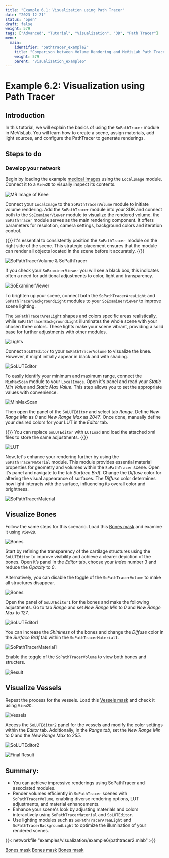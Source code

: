 ```yaml
---
title: "Example 6.1: Visualization using Path Tracer"
date: "2023-12-21"
status: "open"
draft: false
weight: 579
tags: ["Advanced", "Tutorial", "Visualization", "3D", "Path Tracer"]
menu: 
  main:
    identifier: "pathtracer_example2"
    title: "Comparison between Volume Rendering and MeVisLab Path Tracer"
    weight: 579
    parent: "visualization_example6"
---
```

# Example 6.2: Visualization using Path Tracer

## Introduction
In this tutorial, we will explain the basics of using the `SoPathTracer` module in MeVisLab. You will learn how to create a scene, assign materials, add light sources, and configure the PathTracer to generate renderings.

## Steps to do
### Develop your network

Begin by loading the example [medical images](/examples/visualization/example6/Volume_1.mlimage) using the `LocalImage` module. Connect it to a `View2D` to visually inspect its contents.

![MR Image of Knee](/images/tutorials/visualization/pathtracer/V6.2_1.png "MR Image of Knee")


Connect your `LocalImage` to the `SoPathTracerVolume` module to initiate volume rendering. Add the `SoPathTracer` module into your SDK and connect both to the `SoExaminerViewer` module to visualize the rendered volume. the `SoPathTracer` module serves as the main rendering component. It offers parameters for resulotion, camera settings, background colors and iteration control.

{{<alert class="info" caption="Additional Info">}}
It's essential to consistently position the `SoPathTracer `module on the right side of the scene. This strategic placement ensures that the module can render all objects located in the scene before it accurately. 
{{</alert>}}

![SoPathTracerVolume & SoPathTracer](/images/tutorials/visualization/pathtracer/V6.2_2.png "SoPathTracerVolume & SoPathTracer")

If you check your `SoExaminerViewer` you will see a black box, this indicates often a need for additional adjustments to color, light and transparency.

![SoExaminerViewer](/images/tutorials/visualization/pathtracer/V6.2_3.png "SoExaminerViewer")

To brighten up your scene, connect both the `SoPathTracerAreaLight` and `SoPathTracerBackgroundLight` modules to your `SoExaminerViewer` to improve scene lighting. 

The `SoPathTracerAreaLight` shapes and colors specific areas realistically, while `SoPathTracerBackgroundLight` illuminates the whole scene with your chosen three colors. These lights make your scene vibrant, providing a solid base for further adjustments with other modules.

![Lights](/images/tutorials/visualization/pathtracer/V6.2_4.png "Lights")

Connect `SoLUTEditor` to your `SoPathTracerVolume` to visualize the knee. However, it might initially appear in black and with shading.

![SoLUTEditor](/images/tutorials/visualization/pathtracer/V6.2_5_SoLUTEditor.png "SoLUTEditor")


To easily identify your minimum and maximum range, connect the `MinMaxScan` module to your `LocalImage`. Open it's panel and read your *Static Min Value* and *Static Max Value*. This step allows you to set the appropriate values with convenience.

![MinMaxScan](/images/tutorials/visualization/pathtracer/V6_MinMaxScan.png "MinMaxScan")

Then open the panel of the `SoLUTEditor` and select tab *Range*. Define *New Range Min* as *0* and *New Range Max* as *2047*. Once done, manually define your desired colors for your LUT in the *Editor* tab.

{{<alert class="info" caption="Additional Info">}}
You can replace `SoLUTEditor` with `LUTLoad` and load the attached xml files to store the same adjustments.
{{</alert>}}

![LUT](/images/tutorials/visualization/pathtracer/V6.2_LUTandSoExaminerViewer.png "LUT")

Now, let's enhance your rendering further by using the `SoPathTracerMaterial` module. This module provides essential material properties for geometry and volumes within the `SoPathTracer` scene. Open it’s panel and navigate to the tab *Surface Brdf*. Change the *Diffuse* color for altering the visual appearance of surfaces. The *Diffuse* color determines how light interacts with the surface, influencing its overall color and brightness.

![SoPathTracerMaterial](/images/tutorials/visualization/pathtracer/V6.2_8.png "SoPathTracerMaterial")

## Visualize Bones

Follow the same steps for this scenario. Load this [Bones mask](/examples/visualization/example6/edited_Bones.mlimage) and examine it using `View2D`.  

![Bones](/images/tutorials/visualization/pathtracer/V6.2_9.png "Bones")

Start by refining the transparency of the cartilage structures using the `SoLUTEditor` to improve visibility and achieve a clearer depiction of the bones. Open it’s panel in the *Editor* tab, choose your *Index* number *3* and reduce the *Opacity* to *0*. 

Alternatively, you can disable the toggle of the `SoPathTracerVolume` to make all structures disappear.


![Bones](/images/tutorials/visualization/pathtracer/V6.2_10.png "Bones")

Open the panel of `SoLUTEditor1` for the bones and make the following adjustments. Go to tab *Range* and set *New Range Min* to *0* and *New Range Max* to *127*.

![SoLUTEditor1](/images/tutorials/visualization/pathtracer/V6.2_11_LUT_Bones.png "SoLUTEditor1")

You can increase the *Shininess* of the bones and change the *Diffuse* color in the *Surface Brdf* tab within the `SoPathTracerMaterial1`.

![SoPathTracerMaterial1](/images/tutorials/visualization/pathtracer/V6.2_SoPathTracerMaterial.png "SoPathTracerMaterial1")

Enable the toggle of the `SoPathTracerVolume` to view both bones and structers. 

![Result](/images/tutorials/visualization/pathtracer/V6.2_BonesResult.png "Result")

## Visualize Vessels

Repeat the process for the vessels. Load this [Vessels mask](/examples/visualization/example6/edited_Vessels.mlimage) and check it using `View2D`.

![Vessels](/images/tutorials/visualization/pathtracer/V6.2_13.png "Vessels")

Access the `SoLUTEditor2` panel for the vessels and modify the color settings within the *Editor* tab. Additionally, in the *Range tab*, set the *New Range Min* to *0* and the *New Range Max* to *255*.

![SoLUTEditor2](/images/tutorials/visualization/pathtracer/V6.2_SoLUTEditor1_Vessels.png "SoLUTEditor2")

![Final Result](/images/tutorials/visualization/pathtracer/V6.2_Final_Result.png "Final Result")

## Summary:
*	You can achieve impressive renderings using SoPathTracer and associated modules.
* Render volumes efficiently in `SoPathTracer` scenes with `SoPathTracerVolume`, enabling diverse rendering options, LUT adjustments, and material enhancements.
* Enhance your scene's look by adjusting materials and colors interactively using `SoPathTracerMaterial` and `SoLUTEditor`.
* Use lighting modules such as `SoPathTracerAreaLight` and `SoPathTracerBackgroundLight` to optimize the illumination of your rendered scenes.

{{< networkfile "examples/visualization/example6/pathtracer2.mlab" >}}

[Bones mask](/examples/visualization/example6/LUT_Knee.xml)
[Bones mask](/examples/visualization/example6/LUT_Bones.xml)
[Bones mask](/examples/visualization/example6/LUT_Vessels.xml)